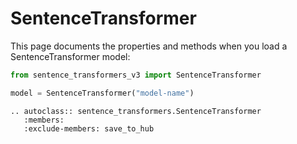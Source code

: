 # SentenceTransformer

This page documents the properties and methods when you load a SentenceTransformer model:
```python
from sentence_transformers_v3 import SentenceTransformer

model = SentenceTransformer("model-name")
```

```eval_rst
.. autoclass:: sentence_transformers.SentenceTransformer
   :members:
   :exclude-members: save_to_hub

```